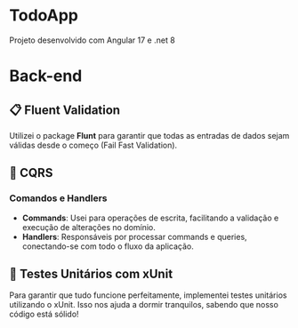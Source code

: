# TodoApp
Projeto desenvolvido com Angular 17 e .net 8

# Back-end

## 📋 Fluent Validation
Utilizei o package **Flunt** para garantir que todas as entradas de dados sejam válidas desde o começo (Fail Fast Validation).

## 🔄 CQRS
### Comandos e Handlers

- **Commands**: Usei para operações de escrita, facilitando a validação e execução de alterações no domínio.
- **Handlers**: Responsáveis por processar commands e queries, conectando-se com todo o fluxo da aplicação.

## 🧪 Testes Unitários com xUnit
Para garantir que tudo funcione perfeitamente, implementei testes unitários utilizando o xUnit. Isso nos ajuda a dormir tranquilos, sabendo que nosso código está sólido!

